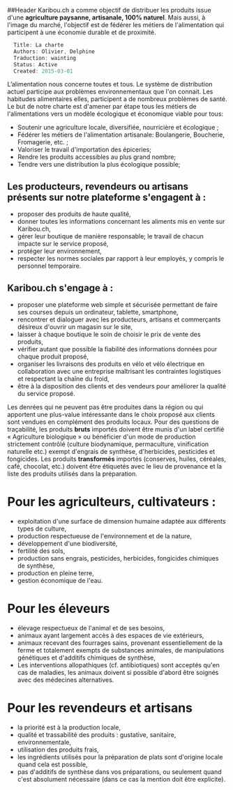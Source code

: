 ##Header
Karibou.ch a comme objectif de distribuer les produits issue d'une **agriculture paysanne, artisanale, 100% naturel**. Mais aussi, à l'image du marché, l'objectif est de fédérer les métiers de l'alimentation qui participent à une économie durable et de proximité.

``` javascript
  Title: La charte
  Authors: Olivier, Delphine
  Traduction: wainting
  Status: Active
  Created: 2015-03-01
```

L’alimentation nous concerne toutes et tous. Le système de distribution actuel participe aux problèmes environnementaux que l'on connait. Les habitudes alimentaires elles, participent a de nombreux problèmes de santé. Le but de notre charte est d'amener par étape tous les métiers de l'alimentations vers un modèle écologique et économique viable pour tous:

* Soutenir une agriculture locale, diversifiée, nourricière et écologique ;
* Fédérer les métiers de l'alimentation artisanale: Boulangerie, Boucherie, Fromagerie, etc. ;
* Valoriser le travail d'importation des épiceries;
* Rendre les produits accessibles au plus grand nombre;
* Tendre vers une distribution la plus écologique possible;

## Les producteurs, revendeurs ou artisans présents sur notre plateforme s'engagent à :
* proposer des produits de haute qualité,
* donner toutes les informations concernant les aliments mis en vente sur Karibou.ch,
* gérer leur boutique de manière responsable; le travail de chacun impacte sur le service proposé,
* protéger leur environnement,
* respecter les normes sociales par rapport à leur employés, y compris le personnel temporaire.

## Karibou.ch s'engage à :
* proposer une plateforme web simple et sécurisée permettant de faire ses courses depuis un ordinateur, tablette, smartphone,
* rencontrer et dialoguer avec les producteurs, artisans et commerçants désireux d'ouvrir un magasin sur le site,
* laisser à chaque boutique le soin de choisir le prix de vente des produits,
* vérifier autant que possible la fiabilité des informations données pour chaque produit proposé,
* organiser les livraisons des produits en vélo et vélo électrique en collaboration avec une entreprise maîtrisant les contraintes logistiques et respectant la chaîne du froid,
* être à la disposition des clients et des vendeurs pour améliorer la qualité du service proposé.

Les denrées qui ne peuvent pas être produites dans la région ou qui apportent une plus-value intéressante dans le choix proposé aux clients sont vendues en complément des produits locaux. Pour des questions de traçabilité, les produits **bruts** importés doivent être munis d'un label certifié « Agriculture biologique » ou bénéficier d'un mode de production strictement contrôlé (culture biodynamique, permaculture, vinification naturelle etc.) exempt d'engrais de synthèse, d'herbicides, pesticides et fongicides. Les produits **transformés** importés (conserves, huiles, céréales, café, chocolat, etc.) doivent être étiquetés avec le lieu de provenance et la liste des produits utilisés dans la préparation.

# Pour les agriculteurs, cultivateurs :
* exploitation d'une surface de dimension humaine adaptée aux différents types de culture,
* production respectueuse de l'environnement et de la nature,
* développement d'une biodiversité,
* fertilité des sols,
* production sans engrais, pesticides, herbicides, fongicides chimiques de  synthèse,	
* production en pleine terre,
* gestion économique de l'eau.

# Pour les éleveurs
* élevage respectueux de l'animal et de ses besoins,
* animaux ayant largement accès à des espaces de vie extérieurs,
* animaux recevant des fourrages sains, provenant essentiellement de la ferme et totalement exempts de substances animales, de manipulations génétiques et d'additifs chimiques de synthèse,
* Les interventions allopathiques (cf. antibiotiques) sont acceptés qu'en cas de maladies, les animaux doivent si possible d'abord être soignés avec des médecines alternatives. 

# Pour les revendeurs et artisans
* la priorité est à la production locale,
* qualité et trassabilité des produits : gustative, sanitaire, environnementale,
* utilisation des produits frais,
* les ingrédients utilisés pour la préparation de plats sont d'origine locale quand cela est possible,
* pas d'additifs de synthèse dans vos préparations, ou seulement quand c'est absolument nécessaire (dans ce cas la mention doit être explicite).
